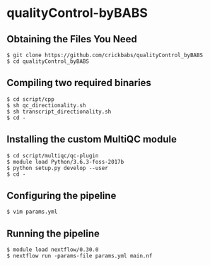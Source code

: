 # qualityControl-byBABS

## Obtaining the Files You Need

	$ git clone https://github.com/crickbabs/qualityControl_byBABS
	$ cd qualityControl_byBABS

## Compiling two required binaries
	
	$ cd script/cpp
	$ sh qc_directionality.sh
	$ sh transcript_directionality.sh
	$ cd -

## Installing the custom MultiQC module

	$ cd script/multiqc/qc-plugin
	$ module load Python/3.6.3-foss-2017b
	$ python setup.py develop --user
	$ cd -

## Configuring the pipeline

	$ vim params.yml

## Running the pipeline
	
	$ module load nextflow/0.30.0
	$ nextflow run -params-file params.yml main.nf

